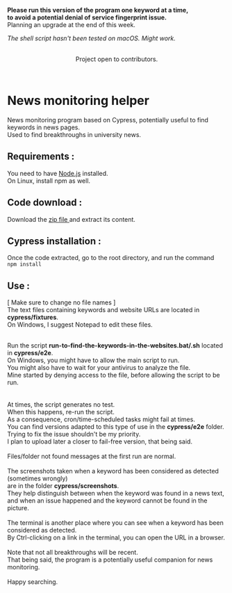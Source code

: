 <b>Please run this version of the program one keyword at a time,<br>
to avoid a potential denial of service fingerprint issue.</b> <br>
Planning an upgrade at the end of this week.<br>


<i>The shell script hasn't been tested on macOS. Might work.</i>
<br><br>
<p style="text-align:center;">Project open to contributors.</p><br>

# News monitoring helper
News monitoring program based on Cypress, potentially useful to find keywords in news pages.<br>
Used to find breakthroughs in university news.

## Requirements :
You need to have [Node.js](https://nodejs.org/en/) installed.<br>
On Linux, install npm as well.<br>

## Code download :
Download the [zip file ](https://github.com/jlmacle/News-monitoring-helper/archive/refs/heads/main.zip) and extract its content.

## Cypress installation :
Once the code extracted, go to the root directory,
and run the command <br>
<code>npm install</code>

## Use :
[ Make sure to change no file names ] <br>
The text files containing keywords and website URLs are located in <b>cypress/fixtures</b>.<br>
On Windows, I suggest Notepad to edit these files.

<br>
Run the script <b>run-to-find-the-keywords-in-the-websites.bat/.sh</b> located in <b>cypress/e2e</b>. <br>
On Windows, you might have to allow the main script to run.<br>
You might also have to wait for your antivirus to analyze the file.<br>
Mine started by denying access to the file, before allowing the script to be run.<br>
<br><br>
At times, the script generates no test.<br>
When this happens, re-run the script.<br>
As a consequence, cron/time-scheduled tasks might fail at times. <br>
You can find versions adapted to this type of use in the <b>cypress/e2e</b> folder. <br>
Trying to fix the issue shouldn't be my priority.<br>
I plan to upload later a closer to fail-free version, that being said.<br><br>
Files/folder not found messages at the first run are normal.<br><br>
The screenshots taken when a keyword has been considered as detected (sometimes wrongly) <br>
are in the folder <b>cypress/screenshots</b>. <br>
They help distinguish between when the keyword was found in a news text, <br>
and when an issue happened and the keyword cannot be found in the picture. <br> <br>
The terminal is another place where you can see when a keyword has been considered as detected. <br>
By Ctrl-clicking on a link in the terminal, you can open the URL in a browser. <br> <br>
Note that not all breakthroughs will be recent. <br>
That being said, the program is a potentially useful companion for news monitoring. <br> <br>
Happy searching.
